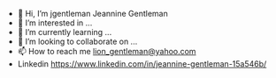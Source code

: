 - 👋 Hi, I’m jgentleman  Jeannine Gentleman
- 👀 I’m interested in ...
- 🌱 I’m currently learning ...
- 💞️ I’m looking to collaborate on ...
- 📫 How to reach me lion_gentleman@yahoo.com  
- Linkedin https://www.linkedin.com/in/jeannine-gentleman-15a546b/

<!---
jgentleman/jgentleman is a ✨ special ✨ repository because its `README.md` (this file) appears on your GitHub profile.
You can click the Preview link to take a look at your changes.
--->
